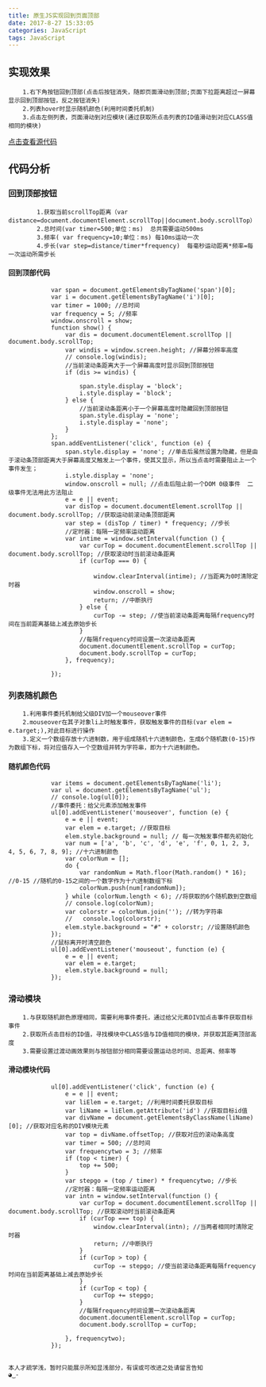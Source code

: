 ```yaml
---
title: 原生JS实现回到页面顶部
date: 2017-8-27 15:33:05
categories: JavaScript
tags: JavaScript
---
```

## 实现效果
        1.右下角按钮回到顶部(点击后按钮消失，随即页面滑动到顶部;页面下拉距离超过一屏幕显示回到顶部按钮，反之按钮消失)
        2.列表hover时显示随机颜色(利用时间委托机制)
        3.点击左侧列表，页面滑动到对应模块(通过获取所点击列表的ID值滑动到对应CLASS值相同的模块)
[点击查看源代码](https://github.com/FangFangZhenZhen/Example/blob/master/toTop.html)
## 代码分析
### 回到顶部按钮
            1.获取当前scrollTop距离（var distance=document.documentElement.scrollTop||document.body.scrollTop）
            2.总时间(var timer=500;单位：ms)  总共需要运动500ms
            3.频率( var frequency=10;单位：ms) 每10ms运动一次
            4.步长(var step=distance/timer*frequency)  每毫秒运动距离*频率=每一次运动所需步长
#### 回到顶部代码
```javascript{.line-number}
            var span = document.getElementsByTagName('span')[0];
            var i = document.getElementsByTagName('i')[0];
            var timer = 1000; //总时间
            var frequency = 5; //频率
            window.onscroll = show;
            function show() {
                var dis = document.documentElement.scrollTop || document.body.scrollTop;
                var windis = window.screen.height; //屏幕分辨率高度
                // console.log(windis);
                //当前滚动条距离大于一个屏幕高度时显示回到顶部按钮
                if (dis >= windis) {

                    span.style.display = 'block';
                    i.style.display = 'block';
                } else {
                    //当前滚动条距离小于一个屏幕高度时隐藏回到顶部按钮
                    span.style.display = 'none';
                    i.style.display = 'none';
                }
            };
            span.addEventListener('click', function (e) {
                span.style.display = 'none'; //单击后虽然设置为隐藏，但是由于滚动条顶部距离大于屏幕高度又触发上一个事件，使其又显示，所以当点击时需要阻止上一个事件发生；
                i.style.display = 'none';
                window.onscroll = null; //点击后阻止前一个DOM 0级事件  二级事件无法用此方法阻止
                e = e || event;
                var disTop = document.documentElement.scrollTop || document.body.scrollTop; //获取运动前滚动条顶部距离
                var step = (disTop / timer) * frequency; //步长
                //定时器：每隔一定频率运动距离
                var intime = window.setInterval(function () {
                    var curTop = document.documentElement.scrollTop || document.body.scrollTop; //获取滚动时当前滚动条距离
                    if (curTop === 0) {

                        window.clearInterval(intime); //当距离为0时清除定时器
                        window.onscroll = show;
                        return; //中断执行
                    } else {
                        curTop -= step; //使当前滚动条距离每隔frequency时间在当前距离基础上减去原始步长
                    }
                    //每隔frequency时间设置一次滚动条距离
                    document.documentElement.scrollTop = curTop;
                    document.body.scrollTop = curTop;
                }, frequency);

            });
```
### 列表随机颜色
        1.利用事件委托机制给父级DIV加一个mouseover事件
        2.mouseover在其子对象li上时触发事件，获取触发事件的目标(var elem = e.target;),对此目标进行操作
        3.定义一个数组存放十六进制数，用于组成随机十六进制颜色，生成6个随机数(0-15)作为数组下标，将对应值存入一个空数组并转为字符串，即为十六进制颜色。
#### 随机颜色代码
```javascript{.line-number}
            var items = document.getElementsByTagName('li');
            var ul = document.getElementsByTagName('ul');
            // console.log(ul[0]);
            //事件委托：给父元素添加触发事件
            ul[0].addEventListener('mouseover', function (e) {
                e = e || event;
                var elem = e.target; //获取目标
                elem.style.background = null; // 每一次触发事件都先初始化
                var num = ['a', 'b', 'c', 'd', 'e', 'f', 0, 1, 2, 3, 4, 5, 6, 7, 8, 9]; //十六进制颜色
                var colorNum = [];
                do {
                    var randomNum = Math.floor(Math.random() * 16); //0-15 //随机的0-15之间的一个数字作为十六进制数组下标
                    colorNum.push(num[randomNum]);
                } while (colorNum.length < 6); //将获取的6个随机数到空数组
                // console.log(colorNum);
                var colorstr = colorNum.join(''); //转为字符串
                //   console.log(colorstr);
                elem.style.background = "#" + colorstr; //设置随机颜色
            });
            //鼠标离开时清空颜色
            ul[0].addEventListener('mouseout', function (e) {
                e = e || event;
                var elem = e.target;
                elem.style.background = null;
            });
```
### 滑动模块
        1.与获取随机颜色原理相同，需要利用事件委托，通过给父元素DIV加点击事件获取目标事件
        2.获取所点击目标的ID值，寻找模块中CLASS值与ID值相同的模块，并获取其距离顶部高度
        3.需要设置过渡动画效果则与按钮部分相同需要设置运动总时间、总距离、频率等
#### 滑动模块代码
```javascriptP{.line-number}
            ul[0].addEventListener('click', function (e) {
                e = e || event;
                var liElem = e.target; //利用时间委托获取目标
                var liName = liElem.getAttribute('id') //获取目标id值
                var divName = document.getElementsByClassName(liName)[0]; //获取对应名称的DIV模块元素
                var top = divName.offsetTop; //获取对应的滚动条高度
                var timer = 500; //总时间
                var frequencytwo = 3; //频率
                if (top < timer) {
                    top += 500;
                }
                var stepgo = (top / timer) * frequencytwo; //步长
                //定时器：每隔一定频率运动距离
                var intn = window.setInterval(function () {
                    var curTop = document.documentElement.scrollTop || document.body.scrollTop; //获取滚动时当前滚动条距离
                    if (curTop === top) {
                        window.clearInterval(intn); //当两者相同时清除定时器
                        return; //中断执行
                    }
                    if (curTop > top) {
                        curTop -= stepgo; //使当前滚动条距离每隔frequency时间在当前距离基础上减去原始步长
                    }
                    if (curTop < top) {
                        curTop += stepgo;
                    }
                    //每隔frequency时间设置一次滚动条距离
                    document.documentElement.scrollTop = curTop;
                    document.body.scrollTop = curTop;

                }, frequencytwo);
            });
```
<code> 本人才疏学浅，暂时只能展示所知显浅部分，有误或可改进之处请留言告知 ◕‿-</code>



